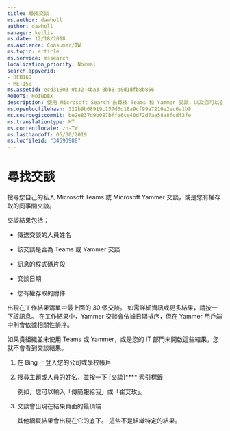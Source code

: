 ```yaml
---
title: 尋找交談
ms.author: dawholl
author: dawholl
manager: kellis
ms.date: 12/18/2018
ms.audience: Consumer/IW
ms.topic: article
ms.service: mssearch
localization_priority: Normal
search.appverid:
- BFB160
- MET150
ms.assetid: ecd31803-0b32-4ba3-8bb8-a0d1dfb8b856
ROBOTS: NOINDEX
description: 使用 Microsoft Search 來尋找 Teams 和 Yammer 交談，以及您可以查看的詳細資料。
ms.openlocfilehash: 322b9b08919c157d6d18a9cf99a7216e2ec6a1b8
ms.sourcegitcommit: be2e837d9b087bffe6ce40d72d7ae58a8fcdf3fe
ms.translationtype: HT
ms.contentlocale: zh-TW
ms.lasthandoff: 05/30/2019
ms.locfileid: "34590988"
---
```

# <a name="find-conversations"></a>尋找交談

搜尋您自己的私人 Microsoft Teams 或 Microsoft Yammer 交談，或是您有權存取的同事間交談。
  
交談結果包括：
  
- 傳送交談的人員姓名
    
- 該交談是否為 Teams 或 Yammer 交談
    
- 訊息的程式碼片段
    
- 交談日期
    
- 您有權存取的附件
    
出現在工作結果清單中最上面的 30 個交談。 如需詳細資訊或更多結果，請按一下該訊息。 在工作結果中，Yammer 交談會依據日期排序，但在 Yammer 用戶端中則會依據相關性排序。
  
如果貴組織並未使用 Teams 或 Yammer，或是您的 IT 部門未開啟這些結果，您就不會看到交談結果。
  
1. 在 Bing 上登入您的公司或學校帳戶
    
2. 搜尋主題或人員的姓名，並按一下 [交談]**** 索引標籤 
    
    例如，您可以輸入「傳簡報給我」或「崔艾玫」。
    
3. 交談會出現在結果頁面的最頂端
    
    其他網頁結果會出現在它的底下。 這些不是組織特定的結果。
    


